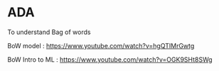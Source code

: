 # ADA

To understand Bag of words

BoW model : https://www.youtube.com/watch?v=hgQTIMrGwtg

BoW Intro to ML : https://www.youtube.com/watch?v=OGK9SHt8SWg
